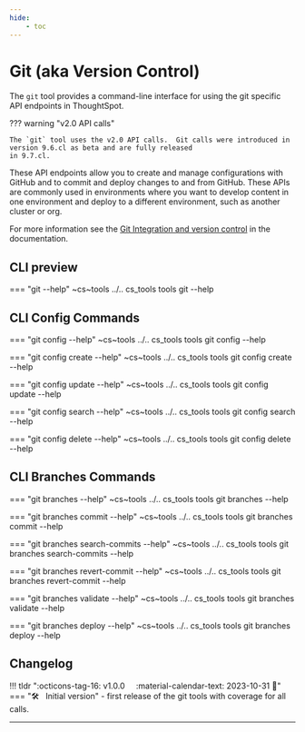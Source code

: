 ```yaml
---
hide:
    - toc
---
```


# Git (aka Version Control)

The `git` tool provides a command-line interface for using the git specific API endpoints in ThoughtSpot.

??? warning "v2.0 API calls"

    The `git` tool uses the v2.0 API calls.  Git calls were introduced in version 9.6.cl as beta and are fully released
    in 9.7.cl.  

These API endpoints allow you to create and manage configurations with GitHub and to 
commit and deploy changes to and from GitHub. These APIs are commonly used in environments where you want to develop content in one environment and
deploy to a different environment, such as another cluster or org.  

For more information see the 
[Git Integration and version control](https://developers.thoughtspot.com/docs/git-integration) in the documentation.

## CLI preview

=== "git --help"
    ~cs~tools ../.. cs_tools tools git --help

## CLI Config Commands
=== "git config --help"
    ~cs~tools ../.. cs_tools tools git config --help

=== "git config create --help"
    ~cs~tools ../.. cs_tools tools git config create --help

=== "git config update --help"
    ~cs~tools ../.. cs_tools tools git config update --help

=== "git config search --help"
    ~cs~tools ../.. cs_tools tools git config search --help

=== "git config delete --help"
    ~cs~tools ../.. cs_tools tools git config delete --help

## CLI Branches Commands
=== "git branches --help"
    ~cs~tools ../.. cs_tools tools git branches --help

=== "git branches commit --help"
    ~cs~tools ../.. cs_tools tools git branches commit --help

=== "git branches search-commits --help"
    ~cs~tools ../.. cs_tools tools git branches search-commits --help

=== "git branches revert-commit --help"
    ~cs~tools ../.. cs_tools tools git branches revert-commit --help

=== "git branches validate --help"
    ~cs~tools ../.. cs_tools tools git branches validate --help

=== "git branches deploy --help"
    ~cs~tools ../.. cs_tools tools git branches deploy --help

## Changelog

!!! tldr ":octicons-tag-16: v1.0.0 &nbsp; &nbsp; :material-calendar-text: 2023-10-31 :jack_o_lantern:"
    === ":hammer_and_wrench: &nbsp; Initial version"
    - first release of the git tools with coverage for all calls.

---

[keep-a-changelog]: https://keepachangelog.com/en/1.0.0/
[gh-issue]: https://github.com/thoughtspot/cs_tools/issues/new/choose
[semver]: https://semver.org/spec/v2.0.0.html
[contrib-billdback-ts]: https://github.com/billdback-ts
